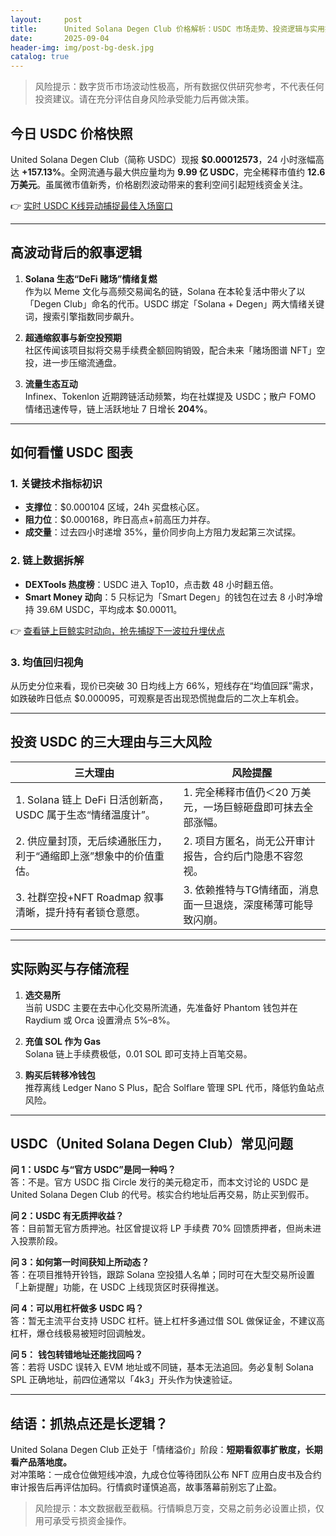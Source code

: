 ```yaml
---
layout:     post
title:      United Solana Degen Club 价格解析：USDC 市场走势、投资逻辑与实用指南
date:       2025-09-04
header-img: img/post-bg-desk.jpg
catalog: true
---
```


> 风险提示：数字货币市场波动性极高，所有数据仅供研究参考，不代表任何投资建议。请在充分评估自身风险承受能力后再做决策。

## 今日 USDC 价格快照
United Solana Degen Club（简称 USDC）现报 **$0.00012573**，24 小时涨幅高达 **+157.13%**。全网流通与最大供应量均为 **9.99 亿 USDC**，完全稀释市值约 **12.6 万美元**。虽属微市值新秀，价格剧烈波动带来的套利空间引起短线资金关注。

👉 [实时 USDC K线异动捕捉最佳入场窗口](https://okxdog.com/)

---

## 高波动背后的叙事逻辑

1. **Solana 生态“DeFi 赌场”情绪复燃**  
   作为以 Meme 文化与高频交易闻名的链，Solana 在本轮复活中带火了以「Degen Club」命名的代币。USDC 绑定「Solana + Degen」两大情绪关键词，搜索引擎指数同步飙升。

2. **超通缩叙事与新空投预期**  
   社区传闻该项目拟将交易手续费全额回购销毁，配合未来「赌场图谱 NFT」空投，进一步压缩流通盘。

3. **流量生态互动**  
   Infinex、Tokenlon 近期跨链活动频繁，均在社媒提及 USDC；散户 FOMO 情绪迅速传导，链上活跃地址 7 日增长 **204%**。

---

## 如何看懂 USDC 图表

### 1. 关键技术指标初识
- **支撑位**：$0.000104 区域，24h 买盘核心区。  
- **阻力位**：$0.000168，昨日高点+前高压力并存。  
- **成交量**：过去四小时递增 35%，量价同步向上方阻力发起第三次试探。

### 2. 链上数据拆解
- **DEXTools 热度榜**：USDC 进入 Top10，点击数 48 小时翻五倍。  
- **Smart Money 动向**：5 只标记为「Smart Degen」的钱包在过去 8 小时净增持 39.6M USDC，平均成本 $0.00011。

👉 [查看链上巨鲸实时动向，抢先捕捉下一波拉升埋伏点](https://okxdog.com/)

### 3. 均值回归视角
从历史分位来看，现价已突破 30 日均线上方 66%，短线存在“均值回踩”需求，如跌破昨日低点 $0.000095，可观察是否出现恐慌抛盘后的二次上车机会。

---

## 投资 USDC 的三大理由与三大风险

| 三大理由 | 风险提醒 |
| --- | --- |
| 1. Solana 链上 DeFi 日活创新高，USDC 属于生态“情绪温度计”。 | 1. 完全稀释市值仍＜20 万美元，一场巨鲸砸盘即可抹去全部涨幅。 |
| 2. 供应量封顶，无后续通胀压力，利于“通缩即上涨”想象中的价值重估。 | 2. 项目方匿名，尚无公开审计报告，合约后门隐患不容忽视。 |
| 3. 社群空投+NFT Roadmap 叙事清晰，提升持有者锁仓意愿。 | 3. 依赖推特与TG情绪面，消息面一旦退烧，深度稀薄可能导致闪崩。 |

---

## 实际购买与存储流程

1. **选交易所**  
   当前 USDC 主要在去中心化交易所流通，先准备好 Phantom 钱包并在 Raydium 或 Orca 设置滑点 5%–8%。

2. **充值 SOL 作为 Gas**  
   Solana 链上手续费极低，0.01 SOL 即可支持上百笔交易。

3. **购买后转移冷钱包**  
   推荐离线 Ledger Nano S Plus，配合 Solflare 管理 SPL 代币，降低钓鱼站点风险。

---

## USDC（United Solana Degen Club）常见问题

**问 1：USDC 与“官方 USDC”是同一种吗？**  
答：不是。官方 USDC 指 Circle 发行的美元稳定币，而本文讨论的 USDC 是 United Solana Degen Club 的代号。核实合约地址后再交易，防止买到假币。

**问 2：USDC 有无质押收益？**  
答：目前暂无官方质押池。社区曾提议将 LP 手续费 70% 回馈质押者，但尚未进入投票阶段。

**问 3：如何第一时间获知上所动态？**  
答：在项目推特开铃铛，跟踪 Solana 空投猎人名单；同时可在大型交易所设置「上新提醒」功能，在 USDC 上线现货区时获得推送。

**问 4：可以用杠杆做多 USDC 吗？**  
答：暂无主流平台支持 USDC 杠杆。链上杠杆多通过借 SOL 做保证金，不建议高杠杆，爆仓线极易被短时回调触发。

**问 5：** **钱包转错地址还能找回吗？**  
答：若将 USDC 误转入 EVM 地址或不同链，基本无法追回。务必复制 Solana SPL 正确地址，前四位通常以「4k3」开头作为快速验证。

---

## 结语：抓热点还是长逻辑？

United Solana Degen Club 正处于「情绪溢价」阶段：**短期看叙事扩散度，长期看产品落地度。**  
对冲策略：一成仓位做短线冲浪，九成仓位等待团队公布 NFT 应用白皮书及合约审计报告后再评估加码。行情疯时谨慎追高，故事落幕前别忘了止盈。

> 风险提示：本文数据截至截稿。行情瞬息万变，交易之前务必设置止损，仅用可承受亏损资金操作。
